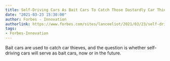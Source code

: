 ```yaml
---
title: Self-Driving Cars As Bait Cars To Catch Those Dastardly Car Thieves
date: "2021-03-23 15:30:00"
author: Forbes - Innovation
authorlink: https://www.forbes.com/sites/lanceeliot/2021/03/23/self-driving-cars-as-bait-cars-to-catch-those-dastardly-car-thieves/
tags:
- Forbes-Innovation
---
```

Bait cars are used to catch car thieves, and the question is whether self-driving cars will serve as bait cars, now or in the future.